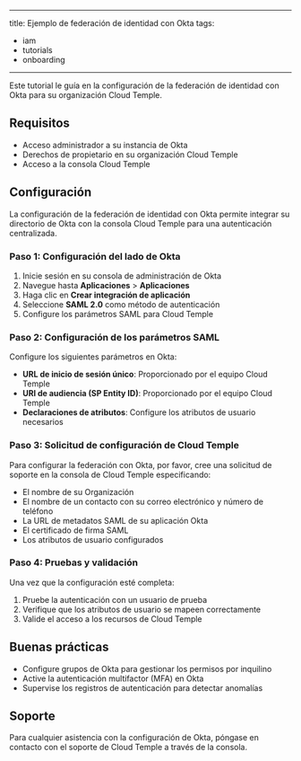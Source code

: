 

---
title: Ejemplo de federación de identidad con Okta
tags:
  - iam
  - tutorials
  - onboarding
---

Este tutorial le guía en la configuración de la federación de identidad con Okta para su organización Cloud Temple.



## Requisitos

- Acceso administrador a su instancia de Okta
- Derechos de propietario en su organización Cloud Temple
- Acceso a la consola Cloud Temple



## Configuración

La configuración de la federación de identidad con Okta permite integrar su directorio de Okta con la consola Cloud Temple para una autenticación centralizada.



### Paso 1: Configuración del lado de Okta

1. Inicie sesión en su consola de administración de Okta
2. Navegue hasta **Aplicaciones** > **Aplicaciones**
3. Haga clic en **Crear integración de aplicación**
4. Seleccione **SAML 2.0** como método de autenticación
5. Configure los parámetros SAML para Cloud Temple



### Paso 2: Configuración de los parámetros SAML

Configure los siguientes parámetros en Okta:

- **URL de inicio de sesión único**: Proporcionado por el equipo Cloud Temple
- **URI de audiencia (SP Entity ID)**: Proporcionado por el equipo Cloud Temple
- **Declaraciones de atributos**: Configure los atributos de usuario necesarios



### Paso 3: Solicitud de configuración de Cloud Temple

Para configurar la federación con Okta, por favor, cree una solicitud de soporte en la consola de Cloud Temple especificando:

- El nombre de su Organización
- El nombre de un contacto con su correo electrónico y número de teléfono
- La URL de metadatos SAML de su aplicación Okta
- El certificado de firma SAML
- Los atributos de usuario configurados



### Paso 4: Pruebas y validación

Una vez que la configuración esté completa:

1. Pruebe la autenticación con un usuario de prueba
2. Verifique que los atributos de usuario se mapeen correctamente
3. Valide el acceso a los recursos de Cloud Temple



## Buenas prácticas

- Configure grupos de Okta para gestionar los permisos por inquilino
- Active la autenticación multifactor (MFA) en Okta
- Supervise los registros de autenticación para detectar anomalías



## Soporte

Para cualquier asistencia con la configuración de Okta, póngase en contacto con el soporte de Cloud Temple a través de la consola.